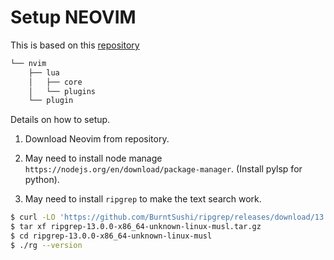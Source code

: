 # Setup NEOVIM
This is based on this [repository](https://github.com/eggtoopain/Neovim-Configuration-Tutorial)


```.bash
└── nvim
    ├── lua
    │   ├── core
    │   └── plugins
    └── plugin
```

Details on how to setup.

1. Download Neovim from repository.

2. May need to install node manage `https://nodejs.org/en/download/package-manager`. (Install pylsp for python). 

3. May need to install `ripgrep` to make the text search work.


```bash
$ curl -LO 'https://github.com/BurntSushi/ripgrep/releases/download/13.0.0/ripgrep-13.0.0-x86_64-unknown-linux-musl.tar.gz'
$ tar xf ripgrep-13.0.0-x86_64-unknown-linux-musl.tar.gz
$ cd ripgrep-13.0.0-x86_64-unknown-linux-musl
$ ./rg --version
```
